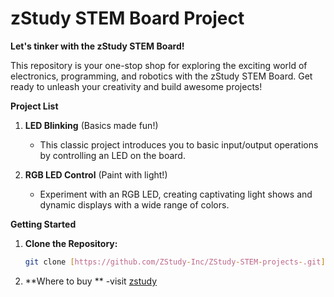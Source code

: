 # zStudy STEM Board Project

**__Let's tinker with the zStudy STEM Board!__**

This repository is your one-stop shop for exploring the exciting world of electronics, programming, and robotics with the zStudy STEM Board. Get ready to unleash your creativity and build awesome projects!

**Project List**

1. **LED Blinking** (Basics made fun!)
   - This classic project introduces you to basic input/output operations by controlling an LED on the board.
     
2. **RGB LED Control** (Paint with light!)
   - Experiment with an RGB LED, creating captivating light shows and dynamic displays with a wide range of colors.
  
**Getting Started**

1. **Clone the Repository:**

   ```bash
   git clone [https://github.com/ZStudy-Inc/ZStudy-STEM-projects-.git](https://github.com/ZStudy-Inc/ZStudy-STEM-projects-.git)

2. **Where to buy **
   -visit [zstudy](https://www.zstudy.co)
